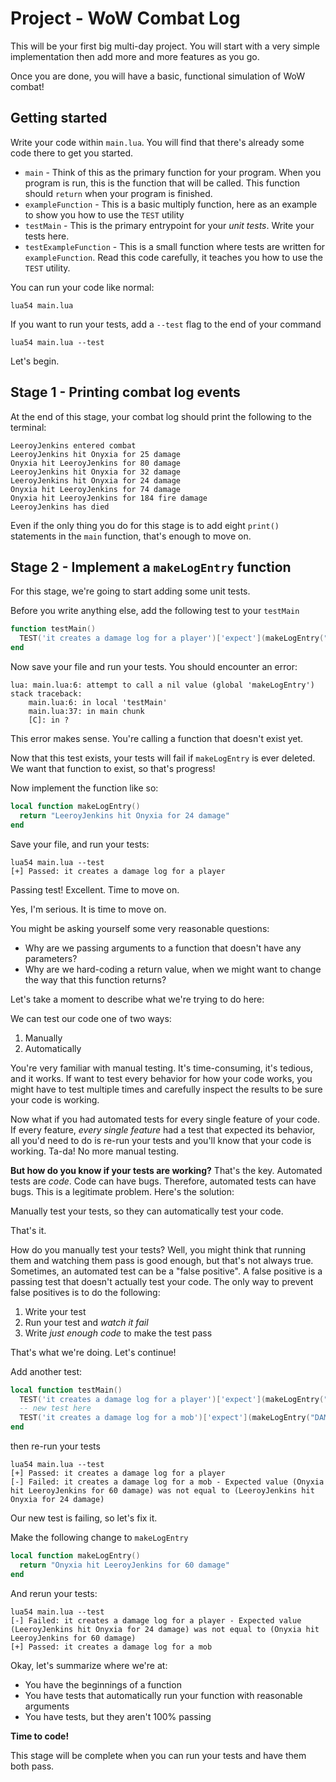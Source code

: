 # Project - WoW Combat Log

This will be your first big multi-day project. You will start with a very simple implementation then add more and more features as you go.

Once you are done, you will have a basic, functional simulation of WoW combat!

## Getting started

Write your code within `main.lua`. You will find that there's already some code there to get you started.

- `main` - Think of this as the primary function for your program. When you program is run, this is the function that will be called. This function should `return` when your program is finished.
- `exampleFunction` - This is a basic multiply function, here as an example to show you how to use the `TEST` utility
- `testMain` - This is the primary entrypoint for your _unit tests_. Write your tests here.
- `testExampleFunction` - This is a small function where tests are written for `exampleFunction`. Read this code carefully, it teaches you how to use the `TEST` utility.

You can run your code like normal:

```
lua54 main.lua
```

If you want to run your tests, add a `--test` flag to the end of your command

```
lua54 main.lua --test
```

Let's begin.

## Stage 1 - Printing combat log events

At the end of this stage, your combat log should print the following to the terminal:

```
LeeroyJenkins entered combat
LeeroyJenkins hit Onyxia for 25 damage
Onyxia hit LeeroyJenkins for 80 damage
LeeroyJenkins hit Onyxia for 32 damage
LeeroyJenkins hit Onyxia for 24 damage
Onyxia hit LeeroyJenkins for 74 damage
Onyxia hit LeeroyJenkins for 184 fire damage
LeeroyJenkins has died
```

Even if the only thing you do for this stage is to add eight `print()` statements in the `main` function, that's enough to move on.

## Stage 2 - Implement a `makeLogEntry` function

For this stage, we're going to start adding some unit tests.

Before you write anything else, add the following test to your `testMain`

```lua
function testMain()
  TEST('it creates a damage log for a player')['expect'](makeLogEntry("DAMAGE", "LeeroyJenkins", "Onyxia", 24))['toEqual']("LeeroyJenkins hit Onyxia for 24 damage")
end
```

Now save your file and run your tests. You should encounter an error:

```
lua: main.lua:6: attempt to call a nil value (global 'makeLogEntry')
stack traceback:
	main.lua:6: in local 'testMain'
	main.lua:37: in main chunk
	[C]: in ?
```

This error makes sense. You're calling a function that doesn't exist yet.

Now that this test exists, your tests will fail if `makeLogEntry` is ever deleted. We want that function to exist, so that's progress!

Now implement the function like so:

```lua
local function makeLogEntry()
  return "LeeroyJenkins hit Onyxia for 24 damage"
end
```

Save your file, and run your tests:

```
lua54 main.lua --test
[+] Passed: it creates a damage log for a player
```

Passing test! Excellent. Time to move on.

Yes, I'm serious. It is time to move on.

You might be asking yourself some very reasonable questions:

- Why are we passing arguments to a function that doesn't have any parameters?
- Why are we hard-coding a return value, when we might want to change the way that this function returns?

Let's take a moment to describe what we're trying to do here:

We can test our code one of two ways:

1. Manually
2. Automatically

You're very familiar with manual testing. It's time-consuming, it's tedious, and it works. If want to test every behavior for how your code works, you might have to test multiple times and carefully inspect the results to be sure your code is working.

Now what if you had automated tests for every single feature of your code. If every feature, _every single feature_ had a test that expected its behavior, all you'd need to do is re-run your tests and you'll know that your code is working. Ta-da! No more manual testing.

**But how do you know if your tests are working?** That's the key. Automated tests are _code_. Code can have bugs. Therefore, automated tests can have bugs. This is a legitimate problem. Here's the solution:

Manually test your tests, so they can automatically test your code.

That's it.

How do you manually test your tests? Well, you might think that running them and watching them pass is good enough, but that's not always true. Sometimes, an automated test can be a "false positive". A false positive is a passing test that doesn't actually test your code. The only way to prevent false positives is to do the following:

1. Write your test
2. Run your test and _watch it fail_
3. Write _just enough code_ to make the test pass

That's what we're doing. Let's continue!

Add another test:

```lua
local function testMain()
  TEST('it creates a damage log for a player')['expect'](makeLogEntry("DAMAGE", "LeeroyJenkins", "Onyxia", 24))['toEqual']("LeeroyJenkins hit Onyxia for 24 damage")
  -- new test here
  TEST('it creates a damage log for a mob')['expect'](makeLogEntry("DAMAGE", "Onyxia", "LeeroyJenkins", 60))['toEqual']("Onyxia hit LeeroyJenkins for 60 damage")
end
```

then re-run your tests

```
lua54 main.lua --test
[+] Passed: it creates a damage log for a player
[-] Failed: it creates a damage log for a mob - Expected value (Onyxia hit LeeroyJenkins for 60 damage) was not equal to (LeeroyJenkins hit Onyxia for 24 damage)
```

Our new test is failing, so let's fix it.

Make the following change to `makeLogEntry`

```lua
local function makeLogEntry()
  return "Onyxia hit LeeroyJenkins for 60 damage"
end
```

And rerun your tests:

```
lua54 main.lua --test
[-] Failed: it creates a damage log for a player - Expected value (LeeroyJenkins hit Onyxia for 24 damage) was not equal to (Onyxia hit LeeroyJenkins for 60 damage)
[+] Passed: it creates a damage log for a mob
```

Okay, let's summarize where we're at:

- You have the beginnings of a function
- You have tests that automatically run your function with reasonable arguments
- You have tests, but they aren't 100% passing

**Time to code!**

This stage will be complete when you can run your tests and have them both pass.
